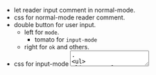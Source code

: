 - let reader input comment in normal-mode.
- css for normal-mode reader comment.
- double button for user input.
  - left for `mode`.
    - tomato for `input-mode`
  - right for `ok` and others.
- css for input-mode <textarea>.
  - tomato for `input-mode`
- option for big <textarea>.
- use `result` to subst pattern variables in body.
- ws and filewatcher.
- per frame schema.
# report on im products
# little
- hand written xml lexer.
  - build xml Node from token by a stack machine.
# test
- use cypress to test control flow.
# error handling
- handle frame parsing error in a general way.
# layout
- `Nav` for navigation -- table of contents, jump to chapters.
# content
- finish chapter 1
# 教学法调查报告。
- 考虑 little book 与所实现的语言之间的关系，
  little book 好像在于给每部分实现代码写测试用例。
  - 并且用到了某个解释范式。
# dialog & im-app ux
- make the dialog looks like im apps.
# canvas
- 涂抹果酱的地方给一个 canvas 画板。
# dialog gen
- 可以生成解释程序运行的对话（程序，参数 -- 对话）。
# for reader
- reader login.
- session to record reading progress.
- let reader answer first, then show the answer.
# export
- export new commented books.
# deploy
- fix heroku file.
